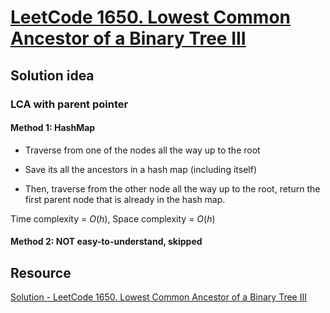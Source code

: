 # [LeetCode 1650. Lowest Common Ancestor of a Binary Tree III](https://iamageek.medium.com/leetcode-1650-lowest-common-ancestor-of-a-binary-tree-iii-6d008b93376c)

## Solution idea

### LCA with parent pointer

#### Method 1: HashMap

* Traverse from one of the nodes all the way up to the root

* Save its all the ancestors in a hash map (including itself)

* Then, traverse from the other node all the way up to the root, return the first parent node that is already in the hash map.

Time complexity = $O(h)$, Space complexity = $O(h)$

#### Method 2: NOT easy-to-understand, skipped

## Resource

[Solution - LeetCode 1650. Lowest Common Ancestor of a Binary Tree III](https://iamageek.medium.com/leetcode-1650-lowest-common-ancestor-of-a-binary-tree-iii-6d008b93376c)
